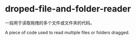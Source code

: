 # droped-file-and-folder-reader

一段用于读取拖拽的多个文件或文件夹的代码。

A piece of code used to read multiple files or folders dragged.
